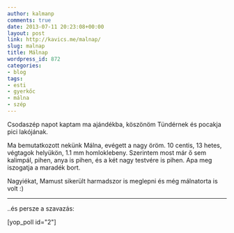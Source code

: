 ```yaml
---
author: kalmanp
comments: true
date: 2013-07-11 20:23:08+00:00
layout: post
link: http://kavics.me/malnap/
slug: malnap
title: Málnap
wordpress_id: 872
categories:
- blog
tags:
- esti
- gyerkőc
- málna
- szép
---
```


Csodaszép napot kaptam ma ajándékba,
köszönöm Tündérnek és pocakja pici lakójának.




Ma bemutatkozott nekünk Málna, evégett a nagy öröm.
10 centis, 13 hetes, végtagok helyükön, 1.1 mm homloklebeny.
Szerintem most már ő sem kalimpál,
pihen, anya is pihen, és a két nagy testvére is pihen.
Apa meg iszogatja a maradék bort.




Nagyiékat, Mamust sikerült harmadszor is meglepni
és még málnatorta is volt :)

* * *


..és persze a szavazás:  
  
[yop_poll id="2"]
